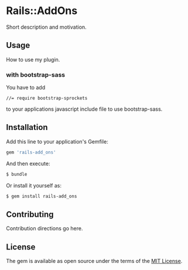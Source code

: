 # Rails::AddOns
Short description and motivation.

## Usage
How to use my plugin.

### with bootstrap-sass

You have to add

    //= require bootstrap-sprockets

to your applications javascript include file to use bootstrap-sass.

## Installation
Add this line to your application's Gemfile:

```ruby
gem 'rails-add_ons'
```

And then execute:
```bash
$ bundle
```

Or install it yourself as:
```bash
$ gem install rails-add_ons
```

## Contributing
Contribution directions go here.

## License
The gem is available as open source under the terms of the [MIT License](http://opensource.org/licenses/MIT).
